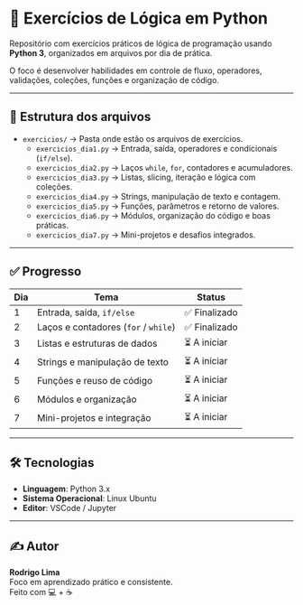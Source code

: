 # 🧠 Exercícios de Lógica em Python

Repositório com exercícios práticos de lógica de programação usando **Python 3**, organizados em arquivos por dia de prática.

O foco é desenvolver habilidades em controle de fluxo, operadores, validações, coleções, funções e organização de código.

---

## 📁 Estrutura dos arquivos

- `exercicios/` → Pasta onde estão os arquivos de exercícios.
  - `exercicios_dia1.py` → Entrada, saída, operadores e condicionais (`if/else`).
  - `exercicios_dia2.py` → Laços `while`, `for`, contadores e acumuladores.
  - `exercicios_dia3.py` → Listas, slicing, iteração e lógica com coleções.
  - `exercicios_dia4.py` → Strings, manipulação de texto e contagem.
  - `exercicios_dia5.py` → Funções, parâmetros e retorno de valores.
  - `exercicios_dia6.py` → Módulos, organização do código e boas práticas.
  - `exercicios_dia7.py` → Mini-projetos e desafios integrados.

---

## ✅ Progresso

| Dia | Tema                                | Status         |
|-----|-------------------------------------|----------------|
| 1   | Entrada, saída, `if/else`           | ✅ Finalizado   |
| 2   | Laços e contadores (`for` / `while`)| ✅ Finalizado   |
| 3   | Listas e estruturas de dados        | ⏳ A iniciar    |
| 4   | Strings e manipulação de texto      | ⏳ A iniciar    |
| 5   | Funções e reuso de código           | ⏳ A iniciar    |
| 6   | Módulos e organização               | ⏳ A iniciar    |
| 7   | Mini-projetos e integração          | ⏳ A iniciar    |

---

## 🛠️ Tecnologias

- **Linguagem**: Python 3.x  
- **Sistema Operacional**: Linux Ubuntu  
- **Editor**: VSCode / Jupyter

---

## ✍️ Autor

**Rodrigo Lima**  
Foco em aprendizado prático e consistente.  
Feito com 💻 + ☕

